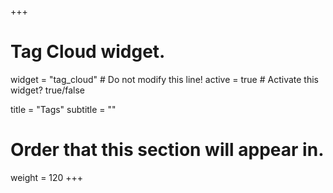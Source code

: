 +++
# Tag Cloud widget.
widget = "tag_cloud"  # Do not modify this line!
active = true  # Activate this widget? true/false

title = "Tags"
subtitle = ""

# Order that this section will appear in.
weight = 120
+++
